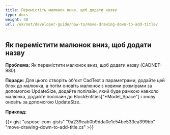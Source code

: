```yaml
---
title: Перемістіть малюнок вниз, щоб додати назву
type: docs
weight: 40
url: /uk/net/developer-guide/how-to/move-drawing-down-to-add-title/
---
```


## **Як перемістити малюнок вниз, щоб додати назву**

**Проблема:** Як перемістити малюнок вниз, щоб додати назву (CADNET-980).

**Поради:** Для цього створіть об'єкт CadText з параметрами, додайте цей блок до малюнка, а потім оновіть малюнок з новими розмірами за допомогою UpdateSize, додайте полілайн, який буде рамкою навколо малюнка, додайте полілайн до BlockEntities["*Model_Space"] і знову оновіть за допомогою UpdateSize.

**Приклад:**

{{< gist "aspose-com-gists" "9a239eab0b9dda0e1c54be533ea399bb" "move-drawing-down-to-add-title.cs" >}}
